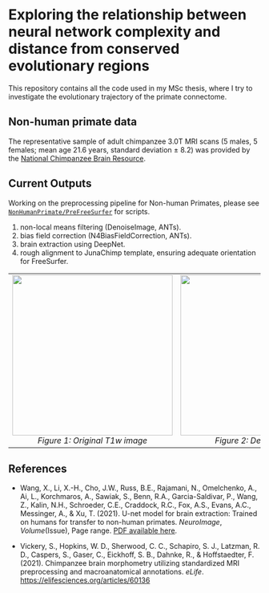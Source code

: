 # Exploring the relationship between neural network complexity and distance from conserved evolutionary regions
This repository contains all the code used in my MSc thesis, where I try to investigate the evolutionary trajectory of the primate connectome. 

## Non-human primate data
The representative sample of adult chimpanzee 3.0T MRI scans (5 males, 5 females; mean age 21.6 years, standard deviation ± 8.2) was provided by the <a href="https://www.chimpanzeebrain.org/mri-datasets-for-direct-download">National Chimpanzee Brain Resource</a>.

## Current Outputs 
Working on the preprocessing pipeline for Non-human Primates, please see [`NonHumanPrimate/PreFreeSurfer`](NonHumanPrimate/PreFreeSurfer) for scripts.
1. non-local means filtering (DenoiseImage, ANTs).
2. bias field correction (N4BiasFieldCorrection, ANTs).
3. brain extraction using DeepNet.
4. rough alignment to JunaChimp template, ensuring adequate orientation for FreeSurfer.

<table>
    <tr>
        <td align="center">
            <img src="https://github.com/user-attachments/assets/604dd9d4-3504-4c5d-9a2f-72a849ac89c3" width="320">
            <br><em>Figure 1: Original T1w image</em>
        </td>
        <td align="center">
            <img src="https://github.com/user-attachments/assets/9899b7dc-6b38-4ddc-a063-02e5bbb91e30" width="320">
            <br><em>Figure 2: DeepNet mask</em>
        </td>
        <td align="center">
            <img src="https://github.com/user-attachments/assets/268abedc-0142-40fa-9309-fe5c65931e37" width="320">
            <br><em>Figure 3: Extracted brain</em>
        </td>
    </tr>
</table>


## References
- Wang, X., Li, X.-H., Cho, J.W., Russ, B.E., Rajamani, N., Omelchenko, A., Ai, L., Korchmaros, A., Sawiak, S., Benn, R.A., Garcia-Saldivar, P., Wang, Z., Kalin, N.H., Schroeder, C.E., Craddock, R.C., Fox, A.S., Evans, A.C., Messinger, A., & Xu, T. (2021). U-net model for brain extraction: Trained on humans for transfer to non-human primates. *NeuroImage*, *Volume*(Issue), Page range. [PDF available here](https://foxlab.ucdavis.edu/publications/WangXu_Neuroimage_2021.pdf).

- Vickery, S., Hopkins, W. D., Sherwood, C. C., Schapiro, S. J., Latzman, R. D., Caspers, S., Gaser, C., Eickhoff, S. B., Dahnke, R., & Hoffstaedter, F. (2021). Chimpanzee brain morphometry utilizing standardized MRI preprocessing and macroanatomical annotations. <i>eLife</i>. <a href="https://elifesciences.org/articles/60136">https://elifesciences.org/articles/60136</a>


